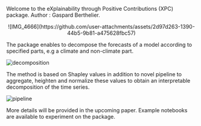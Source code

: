 Welcome to the eXplainability through Positive Contributions (XPC) package.
Author : Gaspard Berthelier.

<p align="center">
  ![IMG_4666](https://github.com/user-attachments/assets/2d97d263-1390-44b5-9b81-a475628fbc57)
</p>

The package enables to decompose the forecasts of a model according to specified parts, e.g a climate and non-climate part.

![decomposition](https://github.com/user-attachments/assets/ff3ca909-2483-4d99-a11b-cbf8953bb090)

The method is based on Shapley values in addition to novel pipeline to aggregate, heighten and normalize these values to obtain an interpretable decomposition of the time series.

![pipeline](https://github.com/user-attachments/assets/2e0f54ab-5409-42a1-b254-40aa804247b0)

More details will be provided in the upcoming paper. Example notebooks are available to experiment on the package.
